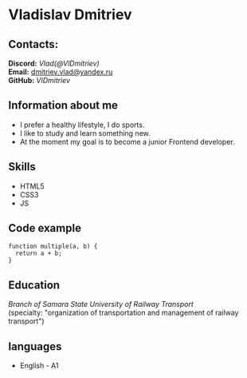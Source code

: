 # Vladislav Dmitriev

## Contacts:  

**Discord:** *Vlad(@VlDmitriev)*  
**Email:** dmitriev.vlad@yandex.ru  
**GitHub:** *VlDmitriev*   



## Information about me  
* I prefer a healthy lifestyle, I do sports.
* I like to study and learn something new.
* At the moment my goal is to become a junior Frontend developer.   



## Skills  

* HTML5  
* CSS3
* JS      


## Code example  

```
function multiple(a, b) {
  return a + b;
}

```   


## Education  

*Branch of Samara State University of Railway Transport*  
(specialty: "organization of transportation and management of railway transport")  


## languages

* English - A1
